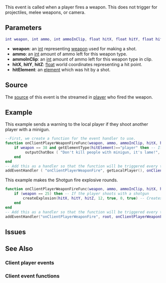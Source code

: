 This event is called when a player fires a weapon. This does not trigger for projectiles, melee weapons, or camera.

Parameters
----------

``` lua
int weapon, int ammo, int ammoInClip, float hitX, float hitY, float hitZ, element hitElement, float startX, float startY, float startZ
```

-   **weapon**: an [int](/docs/int.md "wikilink") representing [weapon](/weapons.md "wikilink") used for making a shot.
-   **ammo**: an [int](/docs/int.md "wikilink") amount of ammo left for this weapon type.
-   **ammoInClip**: an [int](/docs/int.md "wikilink") amount of ammo left for this weapon type in clip.
-   **hitX**, **hitY**, **hitZ**: [float](/docs/float.md "wikilink") world coordinates representing a hit point.
-   **hitElement**: an [element](/docs/element.md "wikilink") which was hit by a shot.

Source
------

The [source](/docs/event_system#event_source.md "wikilink") of this event is the streamed in [player](/player.md "wikilink") who fired the weapon.

Example
-------

This example sends a warning to the local player if they shoot another player with a minigun.

``` lua
--First, we create a function for the event handler to use.
function onClientPlayerWeaponFireFunc(weapon, ammo, ammoInClip, hitX, hitY, hitZ, hitElement )
    if weapon == 38 and getElementType(hitElement)=="player" then -- If the player shoots with a minigun, and hits another player...
         outputChatBox ( "Don't kill people with minigun, it's lame!", 255, 0, 0 ) -- We output a warning to him.
    end
end
-- Add this as a handler so that the function will be triggered every time the local player fires.
addEventHandler ( "onClientPlayerWeaponFire", getLocalPlayer(), onClientPlayerWeaponFireFunc )
```

This example makes the Shotgun fire explosive rounds.

``` lua
function onClientPlayerWeaponFireFunc(weapon, ammo, ammoInClip, hitX, hitY, hitZ, hitElement)
    if (weapon == 25) then -- If the player shoots with a shotgun
        createExplosion(hitX, hitY, hitZ, 12, true, 0, true) -- Creates a tiny explosion where the bullet hit.
    end
end
-- Add this as a handler so that the function will be triggered every time a player fires.
addEventHandler("onClientPlayerWeaponFire", root, onClientPlayerWeaponFireFunc)
```

Issues
------

See Also
--------

### Client player events

### Client event functions
